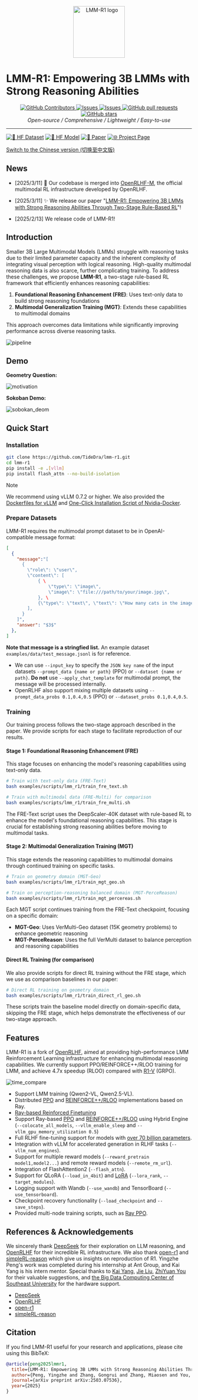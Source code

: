 <div align="center">
    <img alt="LMM-R1 logo" src="./docs/lmm-r1-logo-panda.png" style="height: 140px;" />
</div>

# LMM-R1: Empowering 3B LMMs with Strong Reasoning Abilities

<div align="center">
<p align="center">
      <a href="https://github.com/TideDra/lmm-r1/graphs/contributors">
        <img alt="GitHub Contributors" src="https://img.shields.io/github/contributors/TideDra/lmm-r1" />
      </a>
      <a href="https://github.com/TideDra/lmm-r1/issues">
        <img alt="Issues" src="https://img.shields.io/github/issues/TideDra/lmm-r1?color=0088ff" />
      </a>
      <a href="https://github.com/TideDra/lmm-r1/discussions">
        <img alt="Issues" src="https://img.shields.io/github/discussions/TideDra/lmm-r1?color=0088ff" />
      </a>
      <a href="https://github.com/TideDra/lmm-r1/pulls">
        <img alt="GitHub pull requests" src="https://img.shields.io/github/issues-pr/TideDra/lmm-r1?color=0088ff" />
      <a href="https://github.com/TideDra/lmm-r1/stargazers">
        <img alt="GitHub stars" src="https://img.shields.io/github/stars/TideDra/lmm-r1?color=ccf" />
      </a>
      <br>
      <em>Open-source / Comprehensive / Lightweight / Easy-to-use</em>
    </p>
</p>
</div>


<hr>

[![🤗 HF Dataset](https://img.shields.io/badge/🤗-Dataset-yellow)](https://huggingface.co/datasets/TideDra/lmm-r1-data) [![🤗 HF Model](https://img.shields.io/badge/🤗-Model-blue)](https://huggingface.co/TideDra/lmm-r1) [![📄 Paper](https://img.shields.io/badge/📄-Paper-green)](https://arxiv.org/pdf/2503.07536) [![🌐 Project Page](https://img.shields.io/badge/🌐-Project_Page-purple)](https://forjadeforest.github.io/LMM-R1-ProjectPage/)

[Switch to the Chinese version (切换至中文版)](/README_zh.md)

## News
- [2025/3/11] 🚀 Our codebase is merged into [OpenRLHF-M](https://github.com/OpenRLHF/OpenRLHF-M), the official multimodal RL infrastructure developed by OpenRLHF.
- [2025/3/11] ✨ We release our paper "[LMM-R1: Empowering 3B LMMs with Strong Reasoning Abilities Through Two-Stage Rule-Based RL](https://arxiv.org/pdf/2503.07536)"!

- [2025/2/13] We release code of LMM-R1!

## Introduction

Smaller 3B Large Multimodal Models (LMMs) struggle with reasoning tasks due to their limited parameter capacity and the inherent complexity of integrating visual perception with logical reasoning. High-quality multimodal reasoning data is also scarce, further complicating training. To address these challenges, we propose **LMM-R1**, a two-stage rule-based RL framework that efficiently enhances reasoning capabilities:

1. **Foundational Reasoning Enhancement (FRE)**: Uses text-only data to build strong reasoning foundations
2. **Multimodal Generalization Training (MGT)**: Extends these capabilities to multimodal domains

This approach overcomes data limitations while significantly improving performance across diverse reasoning tasks.

![pipeline](./docs/model.jpg)
## Demo
**Geometry Question:**

![motivation](./docs/motivation.png)

**Sokoban Demo:**

![sobokan_deom](./docs/sokoban_demo.gif)
 
## Quick Start

### Installation

```bash
git clone https://github.com/TideDra/lmm-r1.git
cd lmm-r1
pip install -e .[vllm]
pip install flash_attn --no-build-isolation
```

> [!NOTE]
>We recommend using vLLM 0.7.2 or higher.
>We also provided the [Dockerfiles for vLLM](./dockerfile/) and [One-Click Installation Script of Nvidia-Docker](./examples/scripts/nvidia_docker_install.sh).

### Prepare Datasets

LMM-R1 requires the multimodal prompt dataset to be in OpenAI-compatible message format:
```json
[
  {
    "message":"[
      {
        \"role\": \"user\",
        \"content\": [
            { \
                \"type\": \"image\",
                \"image\": \"file:///path/to/your/image.jpg\",
            }, \
            {\"type\": \"text\", \"text\": \"How many cats in the image?\"},
        ],
      }
    ]",
    "answer": "$3$"
  },
]
```
**Note that message is a stringfied list.**
An example dataset `examples/data/test_message.jsonl` is for reference.

- We can use `--input_key` to specify the `JSON key name` of the input datasets `--prompt_data {name or path}` (PPO) or `--dataset {name or path}`. **Do not** use `--apply_chat_template` for multimodal prompt, the message will be processed internally.
- OpenRLHF also support mixing multiple datasets using `--prompt_data_probs 0.1,0.4,0.5` (PPO) or `--dataset_probs 0.1,0.4,0.5`.

### Training

Our training process follows the two-stage approach described in the paper. We provide scripts for each stage to facilitate reproduction of our results.

#### Stage 1: Foundational Reasoning Enhancement (FRE)

This stage focuses on enhancing the model's reasoning capabilities using text-only data.

```bash
# Train with text-only data (FRE-Text)
bash examples/scripts/lmm_r1/train_fre_text.sh

# Train with multimodal data (FRE-Multi) for comparison
bash examples/scripts/lmm_r1/train_fre_multi.sh
```

The FRE-Text script uses the DeepScaler-40K dataset with rule-based RL to enhance the model's foundational reasoning capabilities. This stage is crucial for establishing strong reasoning abilities before moving to multimodal tasks.

#### Stage 2: Multimodal Generalization Training (MGT)

This stage extends the reasoning capabilities to multimodal domains through continued training on specific tasks.

```bash
# Train on geometry domain (MGT-Geo)
bash examples/scripts/lmm_r1/train_mgt_geo.sh

# Train on perception-reasoning balanced domain (MGT-PerceReason)
bash examples/scripts/lmm_r1/train_mgt_percereas.sh
```

Each MGT script continues training from the FRE-Text checkpoint, focusing on a specific domain:
- **MGT-Geo**: Uses VerMulti-Geo dataset (15K geometry problems) to enhance geometric reasoning
- **MGT-PerceReason**: Uses the full VerMulti dataset to balance perception and reasoning capabilities

#### Direct RL Training (for comparison)

We also provide scripts for direct RL training without the FRE stage, which we use as comparison baselines in our paper:

```bash
# Direct RL training on geometry domain
bash examples/scripts/lmm_r1/train_direct_rl_geo.sh
```

These scripts train the baseline model directly on domain-specific data, skipping the FRE stage, which helps demonstrate the effectiveness of our two-stage approach.

## Features


LMM-R1 is a fork of [OpenRLHF](https://github.com/OpenRLHF/OpenRLHF), aimed at providing high-performance LMM Reinforcement Learning infrastructure for enhancing multimodal reasoning capabilities. We currently support PPO/REINFORCE++/RLOO training for LMM, and achieve 4.7x speedup (RLOO) compared with [R1-V](https://github.com/Deep-Agent/R1-V) (GRPO).

![time_compare](./docs/time_compare.jpg)


- Support LMM training (Qwen2-VL, Qwen2.5-VL).
- Distributed [PPO](./examples/scripts/train_ppo_llama_ray.sh) and [REINFORCE++/RLOO](./examples/scripts/train_reinforce_llama_ray.sh) implementations based on Ray.  
- [Ray-based Reinforced Finetuning](./examples/scripts/train_ppo_llama_with_reward_fn.sh)
- Support Ray-based [PPO](./examples/scripts/train_ppo_llama_ray_hybrid_engine.sh) and [REINFORCE++/RLOO](./examples/scripts/train_reinforce_llama_ray_hybrid_engine.sh) using Hybrid Engine  (`--colocate_all_models`, `--vllm_enable_sleep` and `--vllm_gpu_memory_utilization 0.5`)
- Full RLHF fine-tuning support for models with [over 70 billion parameters](./examples/scripts/train_ppo_llama_ray_70b.sh).  
- Integration with vLLM for accelerated generation in RLHF tasks (`--vllm_num_engines`).  
- Support for multiple reward models (`--reward_pretrain model1,model2...`) and remote reward models (`--remote_rm_url`).
- Integration of FlashAttention2 (`--flash_attn`).  
- Support for QLoRA (`--load_in_4bit`) and [LoRA](./examples/scripts/train_sft_mixtral_lora.sh) (`--lora_rank`, `--target_modules`).  
- Logging support with Wandb (`--use_wandb`) and TensorBoard (`--use_tensorboard`).  
- Checkpoint recovery functionality (`--load_checkpoint` and `--save_steps`).  
- Provided multi-node training scripts, such as [Ray PPO](./examples/scripts/train_ppo_llama_ray_slurm.sh).

## References & Acknowledgements
We sincerely thank [DeepSeek](https://github.com/deepseek-ai/DeepSeek-R1) for their exploration on LLM reasoning, and [OpenRLHF](https://github.com/OpenRLHF/OpenRLHF) for their incredible RL infrastructure. We also thank [open-r1](https://github.com/huggingface/open-r1) and [simpleRL-reason](https://github.com/hkust-nlp/simpleRL-reason) which give us insights on reproduction of R1. Yingzhe Peng's work was completed during his internship at Ant Group, and Kai Yang is his intern mentor. Special thanks to [Kai Yang](https://github.com/yangkai798), [Jie Liu](https://jieliu.site/), [ZhiYuan You](https://zhiyuanyou.github.io/) for their valuable suggestions, and [the Big Data Computing Center of Southeast University](https://bdcc.seu.edu.cn/) for the hardware support.

- [DeepSeek](https://github.com/deepseek-ai/DeepSeek-R1) 
- [OpenRLHF](https://github.com/OpenRLHF/OpenRLHF)
- [open-r1](https://github.com/huggingface/open-r1)
- [simpleRL-reason](https://github.com/hkust-nlp/simpleRL-reason)

## Citation
If you find LMM-R1 useful for your research and applications, please cite using this BibTeX:

```bib
@article{peng2025lmmr1,
  title={LMM-R1: Empowering 3B LMMs with Strong Reasoning Abilities Through Two-Stage Rule-Based RL},
  author={Peng, Yingzhe and Zhang, Gongrui and Zhang, Miaosen and You, Zhiyuan and Liu, Jie and Zhu, Qipeng and Yang, Kai and Xu, Xingzhong and Geng, Xin and Yang, Xu},
  journal={arXiv preprint arXiv:2503.07536},
  year={2025}
}
```

